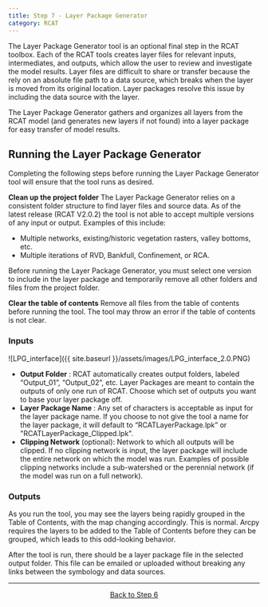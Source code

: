 ```yaml
---
title: Step 7 - Layer Package Generator
category: RCAT
---
```


The Layer Package Generator tool is an optional final step in the RCAT toolbox. Each of the RCAT tools creates layer files for relevant inputs, intermediates, and outputs, which allow the user to review and investigate the model results. Layer files are difficult to share or transfer because the rely on an absolute file path to a data source, which breaks when the layer is moved from its original location. Layer packages resolve this issue by including the data source with the layer. 

The Layer Package Generator gathers and organizes all layers from the RCAT model (and generates new layers if not found) into a layer package for easy transfer of model results.

## Running the Layer Package Generator
Completing the following steps before running the Layer Package Generator tool will ensure that the tool runs as desired.

**Clean up the project folder**
The Layer Package Generator relies on a consistent folder structure to find layer files and source data. As of the latest release (RCAT V2.0.2) the tool is not able to accept multiple versions of any input or output. Examples of this include: 

- Multiple networks, existing/historic vegetation rasters, valley bottoms, etc.
- Multiple iterations of RVD, Bankfull, Confinement, or RCA.

Before running the Layer Package Generator, you must select one version to include in the layer package and temporarily remove all other folders and files from the project folder. 

**Clear the table of contents**
Remove all files from the table of contents before running the tool. The tool may throw an error if the table of contents is not clear. 

### Inputs

![LPG_interface]({{ site.baseurl }}/assets/images/LPG_interface_2.0.PNG)

- **Output Folder** : RCAT automatically creates output folders, labeled “Output_01”, “Output_02”, etc. Layer Packages are meant to contain the outputs of only one run of RCAT. Choose which set of outputs you want to base your layer package off.
- **Layer Package Name** : Any set of characters is acceptable as input for the layer package name. If you choose to not give the tool a name for the layer package, it will default to “RCATLayerPackage.lpk” or "RCATLayerPackage_Clipped.lpk".
- **Clipping Network** (optional): Network to which all outputs will be clipped. If no clipping network is input, the layer package will include the entire network on which the model was run. Examples of possible clipping networks include a sub-watershed or the perennial network (if the model was run on a full network).

### Outputs

As you run the tool, you may see the layers being rapidly grouped in the Table of Contents, with the map changing accordingly. This is normal. Arcpy requires the layers to be added to the Table of Contents before they can be grouped, which leads to this odd-looking behavior. 

After the tool is run, there should be a layer package file in the selected output folder. This file can be emailed or uploaded without breaking any links between the symbology and data sources.

--------------------------------
<div align="center">
	<a class="hollow button" href="{{ site.baseurl }}/Documentation/Version_2.0/RCAT/6-RCA"><i class="fa fa-arrow-circle-left"></i> Back to Step 6 </a>
</div>	
